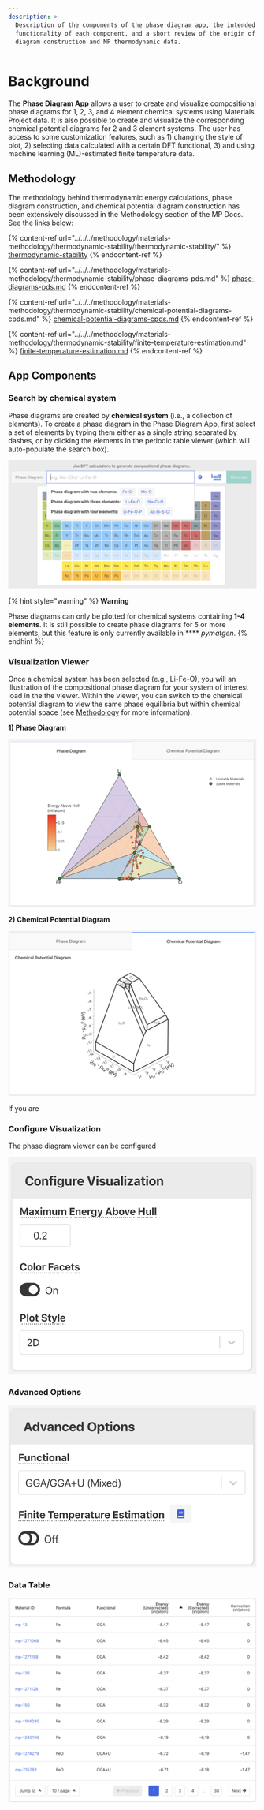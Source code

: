 ```yaml
---
description: >-
  Description of the components of the phase diagram app, the intended
  functionality of each component, and a short review of the origin of the phase
  diagram construction and MP thermodynamic data.
---
```


# Background

The **Phase Diagram App** allows a user to create and visualize compositional phase diagrams for 1, 2, 3, and 4 element chemical systems using Materials Project data. It is also possible to create and visualize the corresponding chemical potential diagrams for 2 and 3 element systems. The user has access to some customization features, such as 1) changing the style of plot, 2) selecting data calculated with a certain DFT functional, 3) and using machine learning (ML)-estimated finite temperature data.

## Methodology

The methodology behind thermodynamic energy calculations, phase diagram construction, and chemical potential diagram construction has been extensively discussed in the Methodology section of the MP Docs. See the links below:

{% content-ref url="../../../methodology/materials-methodology/thermodynamic-stability/thermodynamic-stability/" %}
[thermodynamic-stability](../../../methodology/materials-methodology/thermodynamic-stability/thermodynamic-stability/)
{% endcontent-ref %}

{% content-ref url="../../../methodology/materials-methodology/thermodynamic-stability/phase-diagrams-pds.md" %}
[phase-diagrams-pds.md](../../../methodology/materials-methodology/thermodynamic-stability/phase-diagrams-pds.md)
{% endcontent-ref %}

{% content-ref url="../../../methodology/materials-methodology/thermodynamic-stability/chemical-potential-diagrams-cpds.md" %}
[chemical-potential-diagrams-cpds.md](../../../methodology/materials-methodology/thermodynamic-stability/chemical-potential-diagrams-cpds.md)
{% endcontent-ref %}

{% content-ref url="../../../methodology/materials-methodology/thermodynamic-stability/finite-temperature-estimation.md" %}
[finite-temperature-estimation.md](../../../methodology/materials-methodology/thermodynamic-stability/finite-temperature-estimation.md)
{% endcontent-ref %}

## App Components

### Search by chemical system

Phase diagrams are created by **chemical system** (i.e., a collection of elements). To create a phase diagram in the Phase Diagram App, first select a set of elements by typing them either as a single string separated by dashes, or by clicking the elements in the periodic table viewer (which will auto-populate the search box).

![Figure 1: Search by chemical system using the periodic table viewer](<../../../.gitbook/assets/Screen Shot 2022-07-14 at 4.13.26 PM.png>)

{% hint style="warning" %}
**Warning**

Phase diagrams can only be plotted for chemical systems containing **1-4 elements**. It is still possible to create phase diagrams for 5 or more elements, but this feature is only currently available in **** _pymatgen_.
{% endhint %}

### Visualization Viewer

Once a chemical system has been selected (e.g., Li-Fe-O), you will an illustration of the compositional phase diagram for your system of interest load in the the viewer.  Within the viewer, you can switch to the chemical potential diagram to view the same phase equilibria but within chemical potential space (see [Methodology](background.md#chemical-potential-diagrams) for more information).

**1) Phase Diagram**

![](<../../../.gitbook/assets/Screen Shot 2022-07-14 at 4.27.33 PM.png>)

**2) Chemical Potential Diagram**

![](<../../../.gitbook/assets/Screen Shot 2022-07-14 at 4.33.40 PM.png>)

If you are

### Configure Visualization

The phase diagram viewer can be configured&#x20;

![](<../../../.gitbook/assets/Screen Shot 2022-07-14 at 4.25.25 PM.png>)

### Advanced Options

![](<../../../.gitbook/assets/Screen Shot 2022-07-14 at 4.38.07 PM.png>)

### Data Table

![](<../../../.gitbook/assets/Screen Shot 2022-07-14 at 4.37.51 PM.png>)

